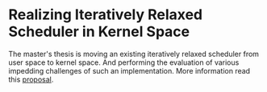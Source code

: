 # Realizing Iteratively Relaxed Scheduler in Kernel Space
The master's thesis is moving an existing iteratively relaxed scheduler from user space to kernel space. And performing the evaluation of various impedding challenges of such an implementation. More information read this [proposal](https://github.com/m4n1c22/mastersthesis/blob/master/Docs/Proposal/thesis_proposal.pdf).
